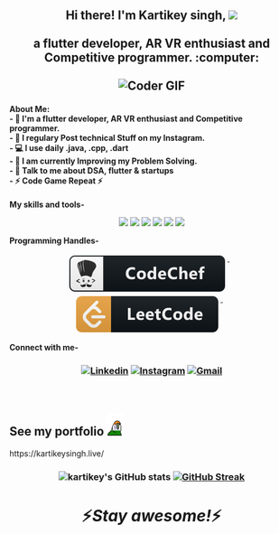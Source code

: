 <h2 align="center">
 <abc>
  <br>Hi there! I'm Kartikey singh, <img src="https://user-images.githubusercontent.com/42378118/110234147-e3259600-7f4e-11eb-95be-0c4047144dea.gif" width="30"><br>
  <br> a flutter developer, AR VR enthusiast and Competitive programmer. :computer:<br>  
  <br>
    <img src="https://media.giphy.com/media/SWoSkN6DxTszqIKEqv/giphy.gif" alt="Coder GIF" width="500">
 </abc> 
</h2>

<h4 align = "left>
### <img src="https://github.com/TheDudeThatCode/TheDudeThatCode/blob/master/Assets/Developer.gif" width="45px">About Me: <br>
- 🏦 I'm a flutter developer, AR VR enthusiast and Competitive programmer.<br>
- 📝 I regulary Post technical Stuff on my Instagram. <br> 
- 💻 I use daily .java, .cpp, .dart <br>
- 📖 I am currently Improving my Problem Solving. <br>
- 💬 Talk to me about DSA, flutter & startups <br>
- ⚡ Code Game Repeat ⚡<br>
</h4>                                                                                                               
                                                                                                               
                                                                                           


**My skills and tools-**
                                                                                                               
 <p align = "center">
  <code><img width="10%" src="https://www.vectorlogo.zone/logos/flutterio/flutterio-ar21.svg"></code>
  <code><img width="10%" src="https://www.vectorlogo.zone/logos/kotlinlang/kotlinlang-ar21.svg"></code>
  <code><img width="10%" src="https://www.vectorlogo.zone/logos/android/android-ar21.svg"></code>  
  <code><img width="10%" src="https://www.vectorlogo.zone/logos/java/java-ar21.svg"></code>
  <code><img width="10%" src="https://www.vectorlogo.zone/logos/opencv/opencv-ar21.svg"></code>
  <code><img width="10%" src="https://www.vectorlogo.zone/logos/github/github-ar21.svg"></code>
  <br />
</p>
                                                                                       
**Programming Handles-**
                                                                                       
<p align="center">
  <a href="https://www.codechef.com/users/sanskari_4">
    <img src="https://raw.githubusercontent.com/AbhishekMaira10/AbhishekMaira10/master/Resources/svg/codechef.svg" alt="codechef" style="vertical-align:top; margin:4px">
  </a>&nbsp;&nbsp;&nbsp;
  
  <a href="https://leetcode.com/kartikey4/">
    <img src="https://raw.githubusercontent.com/AbhishekMaira10/AbhishekMaira10/master/Resources/svg/leetcode.svg" alt="leetcode" style="vertical-align:top; margin:4px">
  </a>&nbsp;&nbsp;&nbsp;   
  
</p>                                                                                       

**Connect with me-**                                                                                                                
<h3 align = "center">       
                    
[![Linkedin](https://img.shields.io/badge/-LinkedIn-blue?style=flat&logo=Linkedin&logoColor=white)](https://www.linkedin.com/in/kartikey-singh-454076202/)
[![Instagram](https://img.shields.io/badge/-Instagram-c13584?style=flat&labelColor=c13584&logo=instagram&logoColor=white)](https://www.instagram.com/code.addicted/)
[![Gmail](https://img.shields.io/badge/-Gmail-c14438?style=flat&logo=Gmail&logoColor=white)](mailto:kartikeysingh4474@gmail.com)
                    
 &nbsp;
                    
 </h3> 

<h2>See my portfolio <img src="https://raw.githubusercontent.com/ItsAnunesS/ItsAnunesS/master/src/img/parrots/flags/indiaparrot.gif" width="30" height="40"/></h2>
https://kartikeysingh.live/       <br>            


                                                                                                                
                                                                                                              

<h3 align = "center">

![kartikey's GitHub stats](https://github-readme-stats.vercel.app/api?username=kartikey4474&show_icons=true&theme=react)
[![GitHub Streak](https://github-readme-streak-stats.herokuapp.com?user=kartikey4474&theme=react&date_format=M%20j%5B%2C%20Y%5D&fire=DDA514)](https://git.io/streak-stats)
    
</h3>
<h1 align='center'>⚡️<i>Stay awesome!</i>⚡️</h1>

